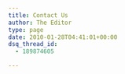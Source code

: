 ```yaml
---
title: Contact Us
author: The Editor
type: page
date: 2010-01-28T04:41:01+00:00
dsq_thread_id:
  - 189874605

---
```

